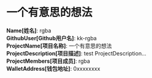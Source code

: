 # 一个有意思的想法

**Name[姓名]**: rgba  
**GithubUser[Github用户名]**: kk-rgba  
**ProjectName[项目名称]**: 一个有意思的想法  
**ProjectDescription[项目描述]**: test ProjectDescription...  
**ProjectMembers[项目成员]**: rgba  
**WalletAddress[钱包地址]**: 0xxxxxxxx